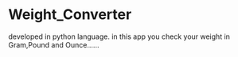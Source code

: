 # Weight_Converter
developed in python language.
in this app you check your weight in Gram,Pound and Ounce......
